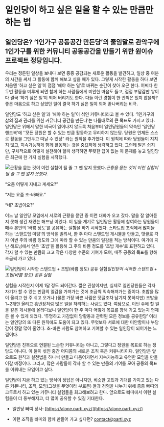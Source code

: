 
# 일인당이 하고 싶은 일을 할 수 있는 만큼만 하는 법

## 일인당은? ‘1인가구 공동공간 만든당’의 줄임말로 관악구에 1인가구를 위한 커뮤니티 공동공간을 만들기 위한 원이슈 프로젝트 정당입니다.

우리는 정돈된 일상을 보내다 보면 종종 공감되는 새로운 활동을 발견하고, 일상 중 여분의 시간을 써서 그 활동에 함께 해보고 싶을 때가 있다. 그렇게 시작한 활동을 하다 보면 처음엔 ‘하고 싶은 일’이 점점 ‘해야 하는 일’로 바뀌는 순간이 찾아 오곤 한다. 어쩌다 한 두번 활동을 미루게 되면 함께 하는 사람들에게 미안한 마음도 들고, 점점 부담감만 쌓이다 결국 ‘하기 싫은 일’이 되어 버리기도 한다. 다들 이런 경험이 한 번씩은 있지 않을까? 좋은 마음으로 하고 싶었던 일이 결국 하기 싫은 일이 되어 끝나버리는 비극.

일인당도 ‘하고 싶은 일’과 ‘해야 하는 일’이 섞인 커뮤니티라고 볼 수 있다. ‘1인가구의 삶의 질과 권리를 위한 커뮤니티 공간을 만든다’는 나름대로의 큰 목표도 가지고 있다. 일인당은 위에서 말한 비극이 일어나지 않도록 처음부터 일인당원들의 약속인 ‘일인당 핸드북’에 ‘‘모든 당원은 할 수 있는 만큼 활동하고 무리하지 않는당. 당원은 언제든 스스로 활동을 그만두고 떠날 수 있당” 라는 원칙을 추가했다. 이 원칙에 따라 당원들이 지치지 않고, 지속가능하게 함께 활동하는 것을 중요하게 생각하고 있다. 그런데 말은 쉽지만, 구체적으로 어떻게 실천해야 할까 생각하면 뚜렷한 답이 없는 이 문제를 놓고 일인당은 최근에 한 가지 실험을 시작했다.

![근황을 묻는 것이 이런 실험이 될 줄 그 땐 알지 못했다.](/assets/images/일인당이-하고-싶은-일을-할-수-있는-만큼만-하는-법/0*vo8Uj37dPrEqK0AX)*근황을 묻는 것이 이런 실험이 될 줄 그 땐 알지 못했다.*

“요즘 어떻게 지내고 계세요?”

“저는 요즘 초-바빠요.”

“네? 초밥이요?”

어느 날 일인당 모임에서 서로의 근황을 묻던 중 이런 대화가 오고 갔다. 말을 잘 알아듣지 못해 생긴 재밌는 해프닝 이었다. 이 일을 계기로 일인당은 활동에 참여하는 당원들이 매주 본인의 ‘바쁨 정도’를 공유하는 실험을 하기 시작했다. 스타트업 조직에서 많이들 하는 ‘스탠드업 미팅’의 방식을 빌려서, 한 주 마다 스탠드업 게시물을 만들고, 댓글로 각자 이번 주의 바쁨 정도와 그에 따라 할 수 있는 만큼의 일감을 적는 방식이다. 여기에 지난 해프닝에서 얻은 ‘초밥’을 활용해 그 주의 바쁨 정도를 ‘초밥 개수’로 표현하고 있다. 각자 할 수 있는 만큼의 크고 작은 다양한 수준의 기여가 모여, 매주 공동의 목표를 향해 조금씩 가고 있다.

![일인당이 시작한 스탠드업 + 초밥(바쁨 정도) 공유 실험](/assets/images/일인당이-하고-싶은-일을-할-수-있는-만큼만-하는-법/0*plQN92-P23__3ODW)*일인당이 시작한 스탠드업 + 초밥(바쁨 정도) 공유 실험*

실험을 시작한지 이제 1달 정도 되어간다. 짧은 관찰이지만, 실제로 일인당원들은 각자 자기가 할 수 있는 만큼의 일감을 가져가는 것에 조금씩 익숙해져가는 중이다. 초밥을 많이 올리고 한 주 쉬고 오거나 (물론 가장 바쁜 사람은 댓글조차 남기지 못하지만) 초밥을 1~2개만 올리고 홍반장처럼 많은 일을 처리하는 사람도 있다. 여담으로, 이번 주에 할 일을 같은 게시물에 올리다보니 일인당이 한 주 마다 어떻게 목표를 향해 가고 있는지 언제든 볼 수 있게 되었다. ‘투명하고 가감없이 당활동과 관련된 모든 정보를 공유한당’ 이라는 일인당의 또 다른 원칙에도 도움이 되고 있다. 무엇보다 서로에 대한 미안함이나 부담감이 정말 많이 줄었다. 초-바쁜 사람도 참여하고 기여할 수 있는 일인당이 되어가는 느낌이다.

일인당은 친목으로 연결된 느슨한 커뮤니티는 아니고, 그렇다고 정권을 목표로 하는 정당도 아니다. 이 둘이 섞인 중간 어디쯤의 새로운 조직 혹은 커뮤니티이다. 일인당은 앞으로도 원칙과 실천법을 하나씩 만들고 다듬어가면서 지속가능하고 유연한 모임을 만들어갈 예정이다. 그리고, 많은 사람들이 각자 할 수 있는 만큼의 기여를 모아 공동의 목표를 이뤄내는 모임이고 싶다.

일인당이 지금 하고 있는 방식이 정답은 아니지만, 비슷한 고민과 기대를 가지고 있는 다른 커뮤니티, 조직, 모임(그것을 무엇이라 부르든) 들과 경험을 나누기 위해 종종 빠띠의 크루로서 하고 있는 커뮤니티 실험들을 회고해보려고 한다. 앞으로도 빠띠에서 이런 실험들이 더 풍부해지고, 더 많이 공유할 수 있길 기대한다.

* 일인당 빠띠 당사: [https://alone.parti.xyz/](https://alone.parti.xyz/)

* 이런 조직을 빠띠와 함께 만들어 가고 싶다면? [contact@parti.xyz](mailto:contact@parti.xyz)